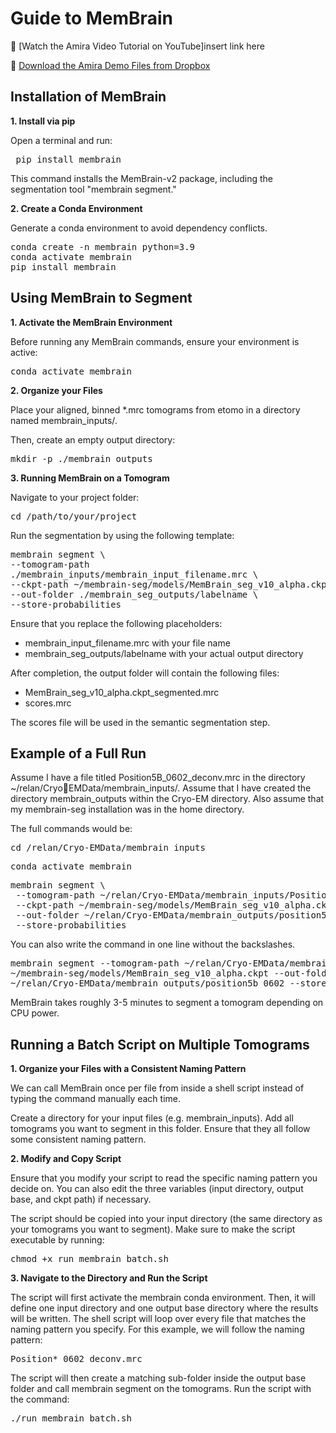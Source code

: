 # Guide to MemBrain

🎥 [Watch the Amira Video Tutorial on YouTube]insert link here

📁 [Download the Amira Demo Files from Dropbox](https://www.dropbox.com/scl/fo/kh47pz9wit94us4fq7flj/AFrUL6RYBU-xZPT5ArRcZXg?rlkey=lb65rlut0m3pgckli7ksedi5i&st=37zq9kb6&dl=0)

## Installation of MemBrain

**1. Install via pip**

Open a terminal and run: 

<pre> pip install membrain </pre>

This command installs the MemBrain-v2 package, including the segmentation tool "membrain segment."

**2. Create a Conda Environment**

Generate a conda environment to avoid dependency conflicts.
<pre>conda create -n membrain python=3.9
conda activate membrain
pip install membrain</pre>

## Using MemBrain to Segment

**1. Activate the MemBrain Environment**

Before running any MemBrain commands, ensure your environment is active: 

<pre>conda activate membrain</pre>

**2. Organize your Files**

Place your aligned, binned *.mrc tomograms from etomo in a directory named 
membrain_inputs/.

Then, create an empty output directory:

<pre>mkdir -p ./membrain_outputs</pre>

**3. Running MemBrain on a Tomogram**

Navigate to your project folder: 

<pre>cd /path/to/your/project</pre>

Run the segmentation by using the following template:

<pre>membrain segment \
--tomogram-path 
./membrain_inputs/membrain_input_filename.mrc \
--ckpt-path ~/membrain-seg/models/MemBrain_seg_v10_alpha.ckpt \
--out-folder ./membrain_seg_outputs/labelname \
--store-probabilities </pre>

Ensure that you replace the following placeholders: 
- membrain_input_filename.mrc with your file name
- membrain_seg_outputs/labelname with your actual output directory
  
After completion, the output folder will contain the following files:
- MemBrain_seg_v10_alpha.ckpt_segmented.mrc
- scores.mrc
  
The scores file will be used in the semantic segmentation step.

## Example of a Full Run

Assume I have a file titled Position5B_0602_deconv.mrc in the directory ~/relan/CryoEMData/membrain_inputs/. Assume that I have created the directory membrain_outputs
within the Cryo-EM directory. Also assume that my membrain-seg installation was in the home 
directory. 

The full commands would be:

<pre>cd /relan/Cryo-EMData/membrain_inputs</pre>
<pre>conda activate membrain</pre>
<pre>membrain segment \
 --tomogram-path ~/relan/Cryo-EMData/membrain_inputs/Position5B_0602_deconv.mrc \
 --ckpt-path ~/membrain-seg/models/MemBrain_seg_v10_alpha.ckpt \
 --out-folder ~/relan/Cryo-EMData/membrain_outputs/position5b_0602 \
 --store-probabilities</pre>
 
You can also write the command in one line without the backslashes. 

<pre>membrain segment --tomogram-path ~/relan/Cryo-EMData/membrain_inputs/Position5B_0602_deconv.mrc --ckpt-path 
~/membrain-seg/models/MemBrain_seg_v10_alpha.ckpt --out-folder 
~/relan/Cryo-EMData/membrain_outputs/position5b_0602 --store-probabilities</pre>

MemBrain takes roughly 3-5 minutes to segment a tomogram depending on CPU power.

## Running a Batch Script on Multiple Tomograms

**1. Organize your Files with a Consistent Naming Pattern**

We can call MemBrain once per file from inside a shell script instead of typing the 
command manually each time. 

Create a directory for your input files (e.g. membrain_inputs). Add all tomograms you want 
to segment in this folder. Ensure that they all follow some consistent naming pattern.

**2. Modify and Copy Script**

Ensure that you modify your script to read the specific naming pattern you decide on. You 
can also edit the three variables (input directory, output base, and ckpt path) if necessary. 

The script should be copied into your input directory (the same directory as your tomograms 
you want to segment). Make sure to make the script executable by running:

<pre>chmod +x run_membrain_batch.sh</pre>

**3. Navigate to the Directory and Run the Script**

The script will first activate the membrain conda environment. Then, it will define one input 
directory and one output base directory where the results will be written. The shell script 
will loop over every file that matches the naming pattern you specify. For this example, we 
will follow the naming pattern:

<pre>Position*_0602_deconv.mrc</pre>

The script will then create a matching sub-folder inside the output base folder and call 
membrain segment on the tomograms. 
Run the script with the command:

<pre>./run_membrain_batch.sh</pre>

